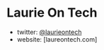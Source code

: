 # Laurie On Tech

- twitter: [@laurieontech](https://twitter.com/laurieontech)
- website: [laureontech.com]